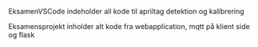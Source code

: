 EksamenVSCode indeholder all kode til apriltag detektion og kalibrering

Eksamensprojekt inholder alt kode fra webapplication, mqtt på klient side og flask
